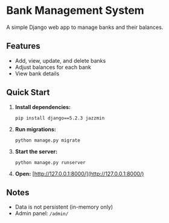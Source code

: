 # Bank Management System

A simple Django web app to manage banks and their balances.

## Features

- Add, view, update, and delete banks
- Adjust balances for each bank
- View bank details

## Quick Start

1. **Install dependencies:**
   ```
   pip install django==5.2.3 jazzmin
   ```
2. **Run migrations:**
   ```
   python manage.py migrate
   ```
3. **Start the server:**
   ```
   python manage.py runserver
   ```
4. **Open:** [http://127.0.0.1:8000/](http://127.0.0.1:8000/)

## Notes

- Data is not persistent (in-memory only)
- Admin panel: `/admin/`

